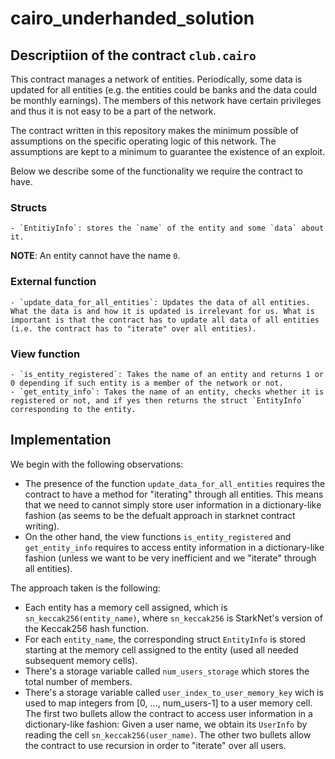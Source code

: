 # cairo_underhanded_solution


## Descriptiion of the contract `club.cairo`

This contract manages a network of entities. Periodically, some data is updated for all entities (e.g. the entities could be banks and the data could be monthly earnings). The members of this network have certain privileges and thus it is not easy to be a part of the network.

The contract written in this repository makes the minimum possible of assumptions on the specific operating logic of this network. The assumptions are kept to a minimum to guarantee the existence of an exploit.

Below we describe some of the functionality we require the contract to have.
### Structs
    - `EntitiyInfo`: stores the `name` of the entity and some `data` about it.
**NOTE**: An entity cannot have the name `0`.

### External function
    - `update_data_for_all_entities`: Updates the data of all entities. What the data is and how it is updated is irrelevant for us. What is important is that the contract has to update all data of all entities (i.e. the contract has to "iterate" over all entities).

### View function
    - `is_entity_registered`: Takes the name of an entity and returns 1 or 0 depending if such entity is a member of the network or not. 
    - `get_entity_info`: Takes the name of an entity, checks whether it is registered or not, and if yes then returns the struct `EntityInfo` corresponding to the entity.

## Implementation 
We begin with the following observations:
- The presence of the function `update_data_for_all_entities` requires the contract to have a method for "iterating" through all entities.  This means that we need to  cannot simply store user information in a dictionary-like fashion (as seems to be the defualt approach in starknet contract writing). 
- On the other hand, the view functions `is_entity_registered` and `get_entity_info` requires to access entity information in a dictionary-like fashion (unless we want to be very inefficient and we "iterate" through all entities).

The approach taken is the following:
- Each entity has a memory cell assigned, which is `sn_keccak256(entity_name)`, where `sn_keccak256` is StarkNet's version of the Keccak256 hash function.
- For each `entity_name`, the corresponding struct `EntityInfo` is stored starting at the memory cell assigned to the entity (used all needed subsequent memory cells).
- There's a storage variable called `num_users_storage` which stores the total number of members.
- There's a storage variable called `user_index_to_user_memory_key` wich is used to map integers from [0, ..., num_users-1] to a user memory cell.
The first two bullets allow the contract to access user information in a dictionary-like fashion: Given a user name, we obtain its `UserInfo` by reading the cell `sn_keccak256(user_name)`. The other two bullets allow the contract to use recursion in order to "iterate" over all users.